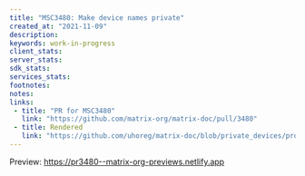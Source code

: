 ```yaml
---
title: "MSC3480: Make device names private"
created_at: "2021-11-09"
description:
keywords: work-in-progress
client_stats:
server_stats:
sdk_stats:
services_stats:
footnotes:
notes:
links:
 - title: "PR for MSC3480"
   link: "https://github.com/matrix-org/matrix-doc/pull/3480"
 - title: Rendered
   link: "https://github.com/uhoreg/matrix-doc/blob/private_devices/proposals/3480-private-device-names.md"
---
```


<!-- Replace -->
Preview: https://pr3480--matrix-org-previews.netlify.app
<!-- Replace -->

